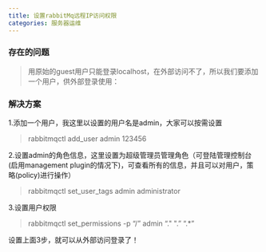 ```yaml
---
title: 设置rabbitMq远程IP访问权限
categories: 服务器运维
---
```



### 存在的问题
>用原始的guest用户只能登录localhost，在外部访问不了，所以我们要添加一个用户，供外部登录使用：
### 解决方案
1.添加一个用户，我这里以设置的用户名是admin，大家可以按需设置
>rabbitmqctl add_user admin 123456

2.设置admin的角色信息，这里设置为超级管理员管理角色（可登陆管理控制台(启用management plugin的情况下)，可查看所有的信息，并且可以对用户，策略(policy)进行操作）

>rabbitmqctl set_user_tags admin administrator

3.设置用户权限

>rabbitmqctl set_permissions -p “/” admin “." ".” “.*”

设置上面3步，就可以从外部访问登录了！


